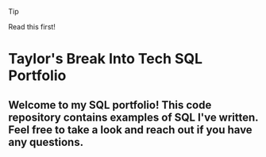 > [!Tip]
> Read this first!

# Taylor's Break Into Tech SQL Portfolio

## Welcome to my SQL portfolio! This code repository contains examples of SQL I've written. Feel free to take a look and reach out if you have any questions.
